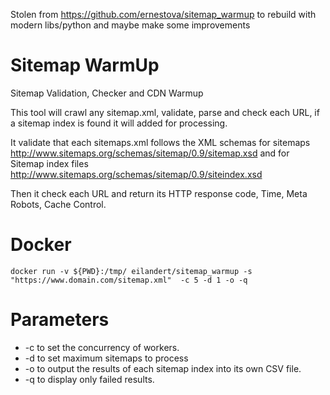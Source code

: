Stolen from https://github.com/ernestova/sitemap_warmup to rebuild with modern libs/python and maybe make some improvements

# Sitemap WarmUp
Sitemap Validation, Checker and CDN Warmup

This tool will crawl any sitemap.xml, validate, parse and check each URL, if a sitemap index is found it will added for processing. 

It validate that each sitemaps.xml follows the XML schemas for sitemaps  http://www.sitemaps.org/schemas/sitemap/0.9/sitemap.xsd and for Sitemap index files http://www.sitemaps.org/schemas/sitemap/0.9/siteindex.xsd

Then it check each URL and return its HTTP response code, Time, Meta Robots, Cache Control. 

# Docker
```
docker run -v ${PWD}:/tmp/ eilandert/sitemap_warmup -s "https://www.domain.com/sitemap.xml"  -c 5 -d 1 -o -q 
```

# Parameters
* -c to set the concurrency of workers.
* -d to set maximum sitemaps to process
* -o to output the results of each sitemap index into its own CSV file. 
* -q to display only failed results.

